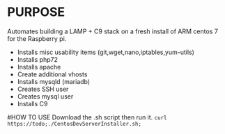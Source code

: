 # PURPOSE
Automates building a LAMP + C9 stack on a fresh install of ARM centos 7 for the Raspberry pi.
  - Installs misc usability items (git,wget,nano,iptables,yum-utils)
  - Installs php72
  - Installs apache
  - Create additional vhosts
  - Installs mysqld (mariadb)
  - Creates SSH user
  - Creates mysql user
  - Installs C9

#HOW TO USE
Download the .sh script then run it.
`curl https://todo;./CentosDevServerInstaller.sh;`
